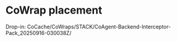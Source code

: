 # CoWrap placement
Drop-in: CoCache/CoWraps/STACK/CoAgent-Backend-Interceptor-Pack_20250916-030038Z/

